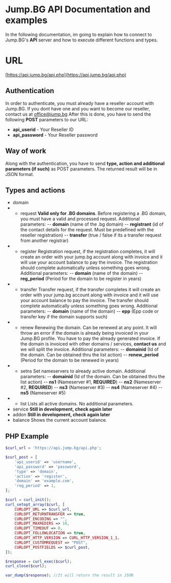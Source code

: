 # Jump.BG API Documentation and examples
In the following documentation, im going to explain how to connect to Jump.BG's **API** server and how to execute different functions and types.

# URL
[https://api.jump.bg/api.php](https://api.jump.bg/api.php)

## Authentication

In order to authenticate, you must already have a reseller account with Jump.BG. If you  dont have one and you want to become our reseller, contact us at office@jump.bg
After this is done, you have to send the following **POST** parameters to our URL:

- **api_userid** - Your Reseller ID
- **api_password** - Your Reseller password

## Way of work
Along with the authentication, you have to send **type, action and additional parameters (if such)** as POST parameters. The returned result will be in JSON format.

## Types and actions

- domain
- - request 
**Valid only for .BG domains**. Before registering a .BG domain, you must have a valid and processed request. Additional parameters:
-- **domain** (name of the .bg domain)
-- **registrant** (id of the contact details for the request. Must be predefined with the reseller registration)
-- **transfer**  (true / false if its a transfer request from another registrar)
-  - register
Registration request, if the registration completes, it will create an order with your jump.bg account along with invoice and it will use your account balance to pay the invoice. The registration should complete automatically unless something goes wrong. Additional parameters:
-- **domain** (name of the domain)
-- **reg_period** (Period for the domain to be register in years)
- - transfer
Transfer request, if the transfer completes  it will create an order with your jump.bg account along with invoice and it will use your account balance to pay the invoice. The transfer should complete automatically unless something goes wrong. Additional parameters:
-- **domain** (name of the domain)
-- **epp** (Epp code or transfer key if the domain supports such)
-  - renew
Renewing the domain. Can be renewed at any point. It will throw an error if the domain is already being invoiced in your Jump.BG profile. You have to pay the already generated invoice. If the domain is invoiced with other domains / services, **contact us** and we will split the invoice. Additional parameters:
-- **domainid** (Id of the domain. Can be obtained thru the list action)
-- **renew_period** (Period for the domain to be renewed in years)
- - setns
Set nameservers to already active domain. Additional parameters:
-- **domainid** (Id of the domain. Can be obtained thru the list action)
-- **ns1** (Nameserver #1, **REQUIRED**)
-- **ns2** (Nameserver #2, **REQUIRED**)
-- **ns3** (Nameserver #3)
-- **ns4** (Nameserver #4)
-- **ns5** (Nameserver #5)
- - list
Lists all active domains. No additional parameters.
- service
**Still in development, check again later**
- addon
**Still in development, check again later**
- balance
Shows the current account balance.

## PHP Example

```php
$curl_url = 'https://api.jump.bg/api.php';

$curl_post = [
	'api_userid' => 'username',
	'api_password' => 'password',
	'type' => 'domain',
	'action' => 'register',
	'domain' => 'example.com',
	'reg_period' => 1,
];

$curl = curl_init();
curl_setopt_array($curl, [
	CURLOPT_URL => $curl_url,
	CURLOPT_RETURNTRANSFER => true,
	CURLOPT_ENCODING => "",
	CURLOPT_MAXREDIRS => 10,
	CURLOPT_TIMEOUT => 0,
	CURLOPT_FOLLOWLOCATION => true,
	CURLOPT_HTTP_VERSION => CURL_HTTP_VERSION_1_1,
	CURLOPT_CUSTOMREQUEST => "POST",
	CURLOPT_POSTFIELDS => $curl_post,
]);

$response = curl_exec($curl);
curl_close($curl);

var_dump($response); //It will return the result in JSON
```

